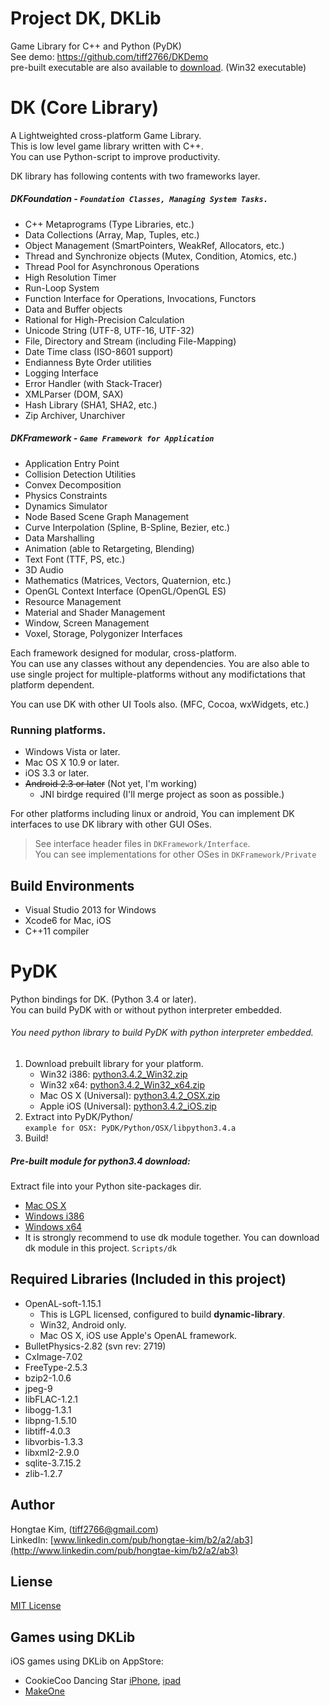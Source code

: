 # Project DK, DKLib
Game Library for C++ and Python (PyDK)  
See demo: https://github.com/tiff2766/DKDemo  
pre-built executable are also available to [download]( https://bitbucket.org/tiff2766/dkdemo/downloads/DKDemoApp_Win32_En.zip).
(Win32 executable)

# DK (Core Library)
A Lightweighted cross-platform Game Library.  
This is low level game library written with C++.  
You can use Python-script to improve productivity.

DK library has following contents with two frameworks layer.
##### DKFoundation - `Foundation Classes, Managing System Tasks.`
* C++ Metaprograms (Type Libraries, etc.)
* Data Collections (Array, Map, Tuples, etc.)
* Object Management (SmartPointers, WeakRef, Allocators, etc.)
* Thread and Synchronize objects (Mutex, Condition, Atomics, etc.)
* Thread Pool for Asynchronous Operations
* High Resolution Timer
* Run-Loop System
* Function Interface for Operations, Invocations, Functors
* Data and Buffer objects
* Rational for High-Precision Calculation
* Unicode String (UTF-8, UTF-16, UTF-32)
* File, Directory and Stream (including File-Mapping)
* Date Time class (ISO-8601 support)
* Endianness Byte Order utilities
* Logging Interface
* Error Handler (with Stack-Tracer)
* XMLParser (DOM, SAX)
* Hash Library (SHA1, SHA2, etc.)
* Zip Archiver, Unarchiver

##### DKFramework - `Game Framework for Application`
* Application Entry Point
* Collision Detection Utilities
* Convex Decomposition
* Physics Constraints
* Dynamics Simulator
* Node Based Scene Graph Management
* Curve Interpolation (Spline, B-Spline, Bezier, etc.)
* Data Marshalling
* Animation (able to Retargeting, Blending)
* Text Font (TTF, PS, etc.)
* 3D Audio
* Mathematics (Matrices, Vectors, Quaternion, etc.)
* OpenGL Context Interface (OpenGL/OpenGL ES)
* Resource Management
* Material and Shader Management
* Window, Screen Management
* Voxel, Storage, Polygonizer Interfaces

Each framework designed for modular, cross-platform.  
You can use any classes without any dependencies.
You are also able to use single project for multiple-platforms without
any modifictations that platform dependent.

You can use DK with other UI Tools also. (MFC, Cocoa, wxWidgets, etc.)

### Running platforms.
- Windows Vista or later.
- Mac OS X 10.9 or later.
- iOS 3.3 or later.
- ~~Android 2.3 or later~~ (Not yet, I'm working)
    - JNI birdge required (I'll merge project as soon as possible.)

For other platforms including linux or android, You can implement
DK interfaces to use DK library with other GUI OSes.
> See interface header files in `DKFramework/Interface`.  
> You can see implementations for other OSes in `DKFramework/Private`

## Build Environments
- Visual Studio 2013 for Windows
- Xcode6 for Mac, iOS
- C\++11 compiler

# PyDK
Python bindings for DK. (Python 3.4 or later).   
You can build PyDK with or without python interpreter embedded.

###### You need python library to build PyDK with python interpreter embedded.
1. Download prebuilt library for your platform.
    - Win32 i386: [python3.4.2_Win32.zip](https://github.com/tiff2766/Python/releases/download/v3.4.2/python3.4.2_Win32.zip)
    - Win32 x64: [python3.4.2_Win32_x64.zip](https://github.com/tiff2766/Python/releases/download/v3.4.2/python3.4.2_Win32_x64.zip)
    - Mac OS X (Universal): [python3.4.2_OSX.zip](https://github.com/tiff2766/Python/releases/download/v3.4.2/python3.4.2_OSX.zip)
    - Apple iOS (Universal): [python3.4.2_iOS.zip](https://github.com/tiff2766/Python/releases/download/v3.4.2/python3.4.2_iOS.zip)
2. Extract into PyDK/Python/  
    `example for OSX: PyDK/Python/OSX/libpython3.4.a`
3. Build!

##### Pre-built module for python3.4 download:
Extract file into your Python site-packages dir.
- [Mac OS X](https://bitbucket.org/tiff2766/dkdemo/downloads/dk_core_python34_module_osx.zip)
- [Windows i386](https://bitbucket.org/tiff2766/dkdemo/downloads/dk_core_python34_module_win32.zip)
- [Windows x64](https://bitbucket.org/tiff2766/dkdemo/downloads/dk_core_python34_module_win32_x64.zip)
- It is strongly recommend to use dk module together. You can download dk module in this project. `Scripts/dk`

## Required Libraries (Included in this project)
- OpenAL-soft-1.15.1
    - This is LGPL licensed, configured to build **dynamic-library**.
    - Win32, Android only.
    - Mac OS X, iOS use Apple's OpenAL framework.
- BulletPhysics-2.82 (svn rev: 2719)
- CxImage-7.02
- FreeType-2.5.3
- bzip2-1.0.6
- jpeg-9
- libFLAC-1.2.1
- libogg-1.3.1
- libpng-1.5.10
- libtiff-4.0.3
- libvorbis-1.3.3
- libxml2-2.9.0
- sqlite-3.7.15.2
- zlib-1.2.7

## Author
Hongtae Kim, (tiff2766@gmail.com)  
LinkedIn: [www.linkedin.com/pub/hongtae-kim/b2/a2/ab3](http://www.linkedin.com/pub/hongtae-kim/b2/a2/ab3)


## Liense
[MIT License](http://opensource.org/licenses/MIT)


## Games using DKLib
iOS games using DKLib on AppStore:
- CookieCoo Dancing Star [iPhone](https://itunes.apple.com/us/app/cookiecoo-dancing-star/id489072048?mt=8&uo=4), [ipad](https://itunes.apple.com/us/app/cookiecoo-dancingstar-hd/id495611023?mt=8&uo=4)
- [MakeOne](https://itunes.apple.com/us/app/make-one!!/id906261537?mt=8&uo=4)
